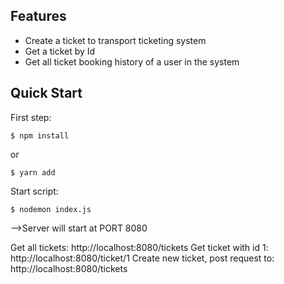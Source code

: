 ## Features

  * Create a ticket to transport ticketing system
  * Get a ticket by Id
  * Get all ticket booking history of a user in the system

## Quick Start

First step: 
```console
$ npm install
```
or
```console
$ yarn add
```

Start script: 
```console
$ nodemon index.js
```

-->Server will start at PORT 8080

Get all tickets: http://localhost:8080/tickets
Get ticket with id 1: http://localhost:8080/ticket/1
Create new ticket, post request to: http://localhost:8080/tickets